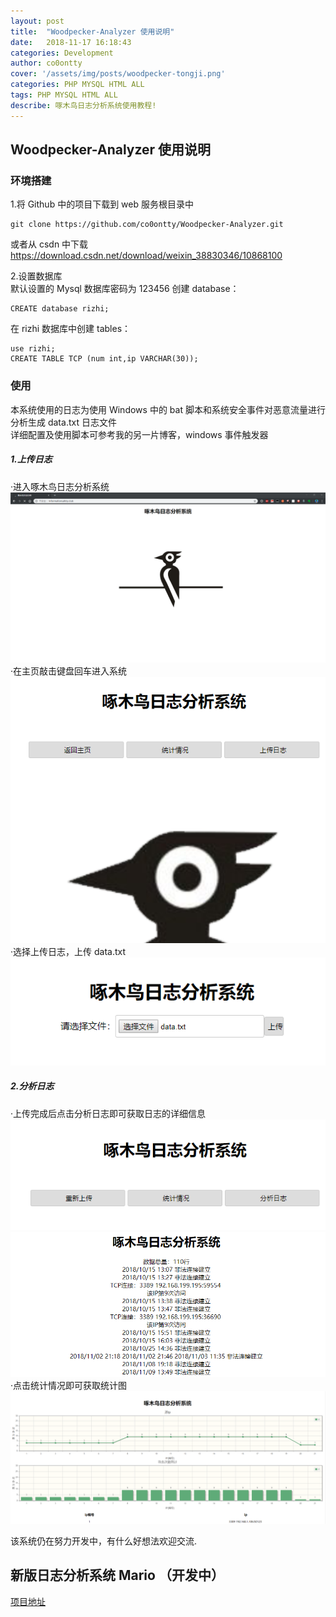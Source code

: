 ```yaml
---
layout: post
title:  "Woodpecker-Analyzer 使用说明"
date:   2018-11-17 16:18:43
categories: Development
author: co0ontty
cover: '/assets/img/posts/woodpecker-tongji.png'
categories: PHP MYSQL HTML ALL
tags: PHP MYSQL HTML ALL
describe: 啄木鸟日志分析系统使用教程!
---
```


## Woodpecker-Analyzer 使用说明

### 环境搭建

1.将 Github 中的项目下载到 web 服务根目录中  

```
git clone https://github.com/co0ontty/Woodpecker-Analyzer.git
```

或者从 csdn 中下载  
https://download.csdn.net/download/weixin_38830346/10868100

2.设置数据库  
默认设置的 Mysql 数据库密码为 123456
创建 database：  

```
CREATE database rizhi;
```

在 rizhi 数据库中创建 tables：   

```
use rizhi;  
CREATE TABLE TCP (num int,ip VARCHAR(30));
```

### 使用

本系统使用的日志为使用 Windows 中的 bat 脚本和系统安全事件对恶意流量进行分析生成 data.txt 日志文件  
详细配置及使用脚本可参考我的另一片博客，windows 事件触发器  

##### 1.上传日志

·进入啄木鸟日志分析系统
![avatar](/assets/img/posts/woodpecker-index.png)  
·在主页敲击键盘回车进入系统
![avatar](/assets/img/posts/woodpecker-choice.png)  
·选择上传日志，上传 data.txt
![avatar](/assets/img/posts/woodpecker-uplode.png)  

##### 2.分析日志

·上传完成后点击分析日志即可获取日志的详细信息  
![avatar](/assets/img/posts/woodpecker-uploded.png)  
![avatar](/assets/img/posts/woodpecker-fenxi.png)  
·点击统计情况即可获取统计图  
![avatar](/assets/img/posts/woodpecker-tongji.png)  

该系统仍在努力开发中，有什么好想法欢迎交流.  
## 新版日志分析系统 Mario （开发中）
[项目地址](https://github.com/co0ontty/Mario)
